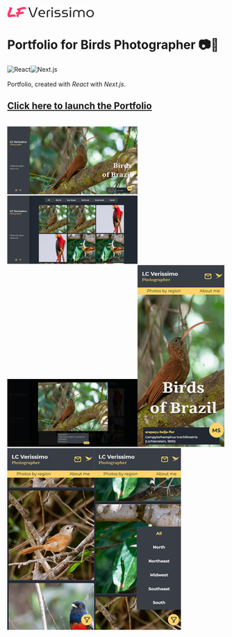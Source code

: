 [<img src="https://github.com/luizfverissimo/luizfverissimo/blob/master/lf_verissimo_logo_light.png?raw=true" alt="lf verissimo logo" width="200"/>](https://lfverissimo.com)

# Portfolio for Birds Photographer 📷🦚
<img align="center" alt="React" src="https://img.shields.io/badge/-React-2E2D2E?style=flat-square&labelColor=FD3A69&logo=react&logoColor=white" /><img align="center" alt="Next.js" src="https://img.shields.io/badge/-Next.js-2E2D2E?style=flat-square&labelColor=FD3A69&logo=next.js&logoColor=white" /></br></br>
Portfolio, created with *React* with *Next.js*.
</br>
## [Click here to launch the Portfolio](https://lcverissimo.netlify.app)
</br>
<img src="/img/1.png" alt="1" width="300"/><img src="/img/2.png" alt="2" width="300"/><img src="/img/3.png" alt="3" width="300"/><img src="/img/4.png" alt="4" width="200"/><img src="/img/5.png" alt="5" width="200"/><img src="/img/6.png" alt="6" width="200"/>
